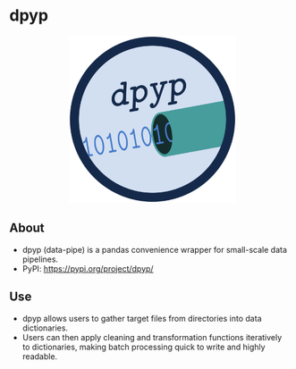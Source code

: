# **dpyp**

<p align = "center">
  <img src = "logo/dpyp_logo.png" alt = "image" width = "300" height = "300">
</p>

## About
- dpyp (data-pipe) is a pandas convenience wrapper for small-scale data pipelines.
- PyPI: https://pypi.org/project/dpyp/

## Use
- dpyp allows users to gather target files from directories into data dictionaries.
- Users can then apply cleaning and transformation functions iteratively to dictionaries, making batch processing quick to write and highly readable.